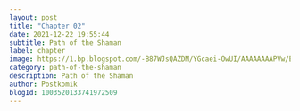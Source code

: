 ```yaml
---
layout: post 
title: "Chapter 02"
date: 2021-12-22 19:55:44
subtitle: Path of the Shaman
label: chapter
image: https://1.bp.blogspot.com/-B87WJsQAZDM/YGcaei-OwUI/AAAAAAAAPVw/ENAv6anu0-Y37-182_i_Jx_k52nDE15dwCLcBGAsYHQ/s72-c/path-of-the-shaman-915203-FDmR0W1b.jpg
category: path-of-the-shaman
description: Path of the Shaman
author: Postkomik
blogId: 1003520133741972509
---
```

